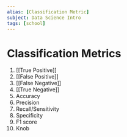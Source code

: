 ```yaml
---
alias: [Classification Metric]
subject: Data Science Intro
tags: [school]
---
```

# Classification Metrics



1. [[True Positive]]
2. [[False Positive]]
3. [[False Negative]]
4. [[True Negative]]
5. Accuracy
6. Precision
7. Recall/Sensitivity
8. Specificity
9. F1 score
10. Knob
